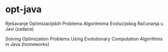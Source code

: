 # opt-java
Rješavanje Optimizacijskih Problema Algoritmima Evolucijskog Računanja u Javi (zadaće)

Solving Optimization Problems Using Evolutionary Computation Algorithms in Java (homeworks)
